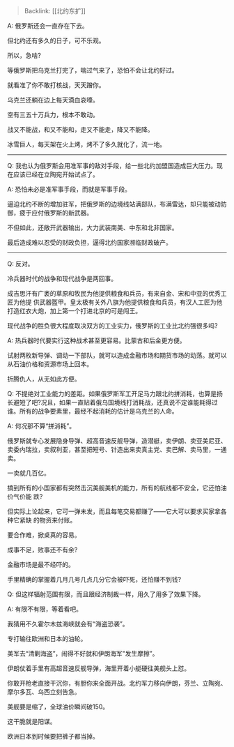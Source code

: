 > Backlink: [[北约东扩]]

A: 俄罗斯还会一直存在下去。

但北约还有多久的日子，可不乐观。

所以，急啥?

等俄罗斯把乌克兰打完了，喘过气来了，恐怕不会让北约好过。

就看准了你不敢打核战，天天蹭你。

乌克兰还躺在边上每天滴血哀嚎。

空有三五十万兵力，根本不敢动。

战又不能战，和又不能和，走又不能走，降又不能降。

冰雪巨人，每天架在火上烤，烤不了多久就化了，流一地。

---

Q: 我也认为俄罗斯会用准军事的敌对手段，给一些北约加盟国造成巨大压力。现在应该已经在立陶宛开始试点了。

A: 恐怕未必是准军事手段，而就是军事手段。

逼迫北约不断的增加驻军，把俄罗斯的边境线站满部队，布满雷达，却只能被动防御，疲于应付俄罗斯的新武器。

不但如此，还敞开武器输出，大力武装南美、中东和北非国家。

最后造成难以忍受的财政负担，逼得北约国家濒临财政破产。

---

Q: 反对。

冷兵器时代的战争和现代战争是两回事。

成吉思汗有广袤的草原和牧民为他提供粮食和兵员，有来自金、宋和中亚的优秀工匠为他提
供武器盔甲。皇太极有关外八旗为他提供粮食和兵员，有汉人工匠为他打造红衣大炮，加上第一个打进北京的可是闯王。

现代战争的胜负很大程度取决双方的工业实力，俄罗斯的工业比北约强很多吗?

A: 热兵器时代要实行这种战术甚至更容易。比蒙古和后金更方便。

试射两枚新导弹、调动一下部队，就可以造成金融市场和期货市场的动荡。就可以从石油价格和资源市场上回本。

折腾仇人，从无如此方便。 

Q: 不提绝对工业能力的差距。如果俄罗斯军工开足马力跟北约拼消耗，也算是扬长避短了吧?况且，如果一直贴着俄乌国境线打消耗战，还真说不定谁能耗得过谁。所有的战争要素里，最经不起消耗的估计是乌克兰的人命。

A: 何况那不算“拼消耗”。

俄罗斯就专心发展隐身导弹、超高音速反舰导弹，造潜艇，卖伊朗、卖亚美尼亚、卖委内瑞拉，卖叙利亚，甚至把短号、针造出来卖真主党、卖巴解、卖马里，一通卖。

一卖就几百亿。

搞到所有的小国家都有突然击沉美舰美机的能力，所有的航线都不安全，它还怕油价气价能
跌?

但实际上论起来，它可一弹未发，而且每笔交易都赚了——它大可以要求买家拿各种它紧缺
的物资来付账。

要合作难，掀桌真的容易。

成事不足，败事还不有余?

金融市场是最不经吓的。

手里精确的掌握着几月几号几点几分它会被吓死，还怕赚不到钱?

Q: 但这样辐射范围有限，而且跟经济制裁一样，用久了用多了效果下降。

A: 有限不有限，等着看吧。

我猜用不久霍尔木兹海峡就会有“海盗恐袭”。

专打输往欧洲和日本的油轮。

美军去“清剿海盗”，闹得不好就和伊朗海军"发生摩擦”。

伊朗仗着手里有高超音速反舰导弹，海里开着小艇硬往美舰头上怼。

你敢开枪老直接干沉你，有胆你来全面开战。北约军力移向伊朗，芬兰、立陶宛、摩尔多瓦、乌西立刻告急。

美舰要是缩了，全球油价瞬间破150。

这干脆就是阳谋。

欧洲日本到时候要把裤子都当掉。

